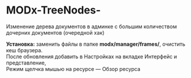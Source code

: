MODx-TreeNodes-
===============
Изменение дерева документов в админке с большим количеством дочерних документов (очередной хак)

<b>Установка:</b> заменить файлы в папке <b>modx/manager/frames/</b>, очистить кеш браузера. <br>
После обновления добавить в Настройках на вкладке Интерфейс и представление, <br>Режим щелчка мышью на ресурсе — Обзор ресурса
